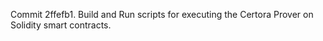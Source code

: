 Commit 2ffefb1.                    Build and Run scripts for executing the Certora Prover on Solidity smart contracts.